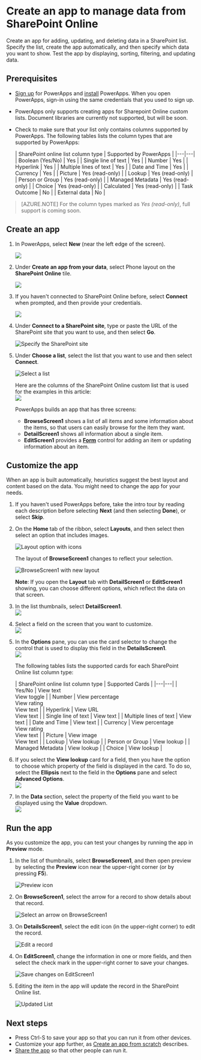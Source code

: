 <properties
   pageTitle="Create an app to manage data from SharePoint Online | Microsoft PowerApps"
   description="Create an app to manage data, such as account information, from SharePoint Online"
   services=""
   suite="powerapps"
   documentationCenter="na"
   authors="jamesol-msft"
   manager="darshand"
   editor=""
   tags=""/>

<tags
   ms.service="powerapps"
   ms.devlang="na"
   ms.topic="article"
   ms.tgt_pltfrm="na"
   ms.workload="na"
   ms.date="04/27/2016"
   ms.author="jamesol"/>

# Create an app to manage data from SharePoint Online #

Create an app for adding, updating, and deleting data in a SharePoint list. Specify the list, create the app automatically, and then specify which data you want to show. Test the app by displaying, sorting, filtering, and updating data.

## Prerequisites

- [Sign up](signup-for-powerapps.md) for PowerApps and [install](http://aka.ms/powerappsinstall) PowerApps. When you open PowerApps, sign-in using the same credentials that you used to sign up.
- PowerApps only supports creating apps for Sharepoint Online custom lists. Document libraries are currently not supported, but will be soon.
- Check to make sure that your list only contains columns supported by PowerApps. The following tables lists the column types that are supported by PowerApps:  

	| SharePoint online list column type | Supported by PowerApps |
|---|---|
| Boolean (Yes/No) | Yes |
| Single line of text | Yes |
| Number | Yes |
| Hyperlink | Yes |
| Multiple lines of text | Yes |
| Date and Time | Yes |
| Currency | Yes |
| Picture | Yes (read-only) |
| Lookup | Yes (read-only) |
| Person or Group | Yes (read-only) |
| Managed Metadata | Yes (read-only) |
| Choice | Yes (read-only) |
| Calculated | Yes (read-only) |
| Task Outcome | No |
| External data | No |


> [AZURE.NOTE] For the column types marked as *Yes (read-only)*, full support is coming soon. 

## Create an app ##
1. In PowerApps, select **New** (near the left edge of the screen).  

	![](./media/app-from-sharepoint/Menu.png)

2. Under **Create an app from your data**, select Phone layout on the **SharePoint Online** tile.  

	![](./media/app-from-sharepoint/AFD.png)

3. If you haven't connected to SharePoint Online before, select **Connect** when prompted, and then provide your credentials.  

	![](./media/app-from-sharepoint/Connect.png)

4. Under **Connect to a SharePoint site**, type or paste the URL of the SharePoint site that you want to use, and then select **Go**.  

	![Specify the SharePoint site](./media/app-from-sharepoint/EnterSite.png)

5. Under **Choose a list**, select the list that you want to use and then select **Connect**.  

	![Select a list](./media/app-from-sharepoint/SelectList.png)

	Here are the columns of the SharePoint Online custom list that is used for the examples in this article:  
	![](./media/app-from-sharepoint/ListColumns.png)

	PowerApps builds an app that has three screens:  

	- **BrowseScreen1** shows a list of all items and some information about the items, so that users can easily browse for the item they want.  
	- **DetailScreen1** shows all information about a single item.  
	- **EditScreen1** provides a [**Form**](./add-form.md) control for adding an item or updating information about an item.  

## Customize the app ##
When an app is built automatically, heuristics suggest the best layout and content based on the data. You might need to change the app for your needs.

1. If you haven't used PowerApps before, take the intro tour by reading each description before selecting **Next** (and then selecting **Done**), or select **Skip**.

2. On the **Home** tab of the ribbon, select **Layouts**, and then select then select an option that includes images.  

	![Layout option with icons](./media/app-from-sharepoint/change-layout.png)

	The layout of **BrowseScreen1** changes to reflect your selection.  

	![BrowseScreen1 with new layout](./media/app-from-sharepoint/browse.png)

	**Note**: If you open the **Layout** tab with **DetailScreen1** or **EditScreen1** showing, you can choose different options, which reflect the data on that screen.

3. In the list thumbnails, select **DetailScreen1**.  
![](./media/app-from-sharepoint/left-pane.png)

4. Select a field on the screen that you want to customize.  
![](./media/app-from-sharepoint/SelectField.png)

5. In the **Options** pane, you can use the card selector to change the control that is used to display this field in the **DetailsScreen1**.  
![](./media/app-from-sharepoint/CardSelector.png)  

	The following tables lists the supported cards for each SharePoint Online list column type:  

	| SharePoint online list column type | Supported Cards |
|---|---|
| Yes/No | View text <br/>View toggle |
| Number | View percentage <br/>View rating <br/>View text |
| Hyperlink | View URL <br/>View text |
| Single line of text | View text |
| Multiple lines of text | View text |
| Date and Time | View text |
| Currency | View percentage <br/>View rating <br/>View text |
| Picture | View image <br/>View text |
| Lookup | View lookup |
| Person or Group | View lookup |
| Managed Metadata | View lookup |
| Choice | View lookup |


6. If you select the **View lookup** card for a field, then you have the option to choose which property of the field is displayed in the card.  To do so, select the **Ellipsis** next to the field in the **Options** pane and select **Advanced Options**.  
![](./media/app-from-sharepoint/Elipsis.png)

7. In the **Data** section, select the property of the field you want to be displayed using the **Value** dropdown.  
![](./media/app-from-sharepoint/AdvancedOptions.png)

## Run the app ##
As you customize the app, you can test your changes by running the app in **Preview** mode.

1. In the list of thumbnails, select **BrowseScreen1**, and then open preview by selecting the **Preview** icon near the upper-right corner (or by pressing **F5**).  

	![Preview icon](./media/app-from-sharepoint/open-preview.png)

2. On **BrowseScreen1**, select the arrow for a record to show details about that record.  

	![Select an arrow on BrowseScreen1](./media/app-from-sharepoint/preview-item.png)

3. On **DetailsScreen1**, select the edit icon (in the upper-right corner) to edit the record.  

	![Edit a record](./media/app-from-sharepoint/select-edit.png)

4. On **EditScreen1**, change the information in one or more fields, and then select the check mark in the upper-right corner to save your changes.  

	![Save changes on EditScreen1](./media/app-from-sharepoint/edit-item.png)

5. Editing the item in the app will update the record in the SharePoint Online list.  

	![Updated List](./media/app-from-sharepoint/UpdatedList.png)

## Next steps ##
- Press Ctrl-S to save your app so that you can run it from other devices.
- Customize your app further, as [Create an app from scratch](get-started-create-from-blank.md) describes.
- [Share the app](share-app.md) so that other people can run it.
